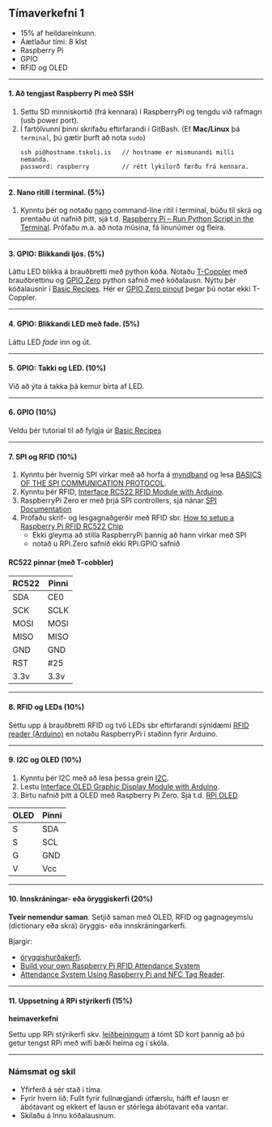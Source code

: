 ## Tímaverkefni 1 

- 15% af heildareinkunn.
- Áætlaður tími: 8 klst
- Raspberry Pi 
- GPIO
- RFID og OLED

---

#### 1. Að tengjast Raspberry Pi með SSH
1. Settu SD minniskortið (frá kennara) í RaspberryPi og tengdu við rafmagn (usb power port).
1. Í fartölvunni þinni skrifaðu eftirfarandi í GitBash. (Ef **Mac/Linux** þá `terminal`, þú gætir þurft að nota `sudo`)
      ```Linux
      ssh pi@hostname.tskoli.is   // hostname er mismunandi milli nemanda. 
      password: raspberry         // rétt lykilorð færðu frá kennara.
      ```  
---

#### 2. Nano ritill í terminal. (5%)
1. Kynntu þér og notaðu [nano](https://www.nano-editor.org/) command-line ritil í terminal, búðu til skrá og prentaðu út nafnið þitt, sjá t.d. [Raspberry Pi – Run Python Script in the Terminal](https://roboticsbackend.com/raspberry-pi-run-python-script-in-the-terminal/). Prófaðu m.a. að nota músina, fá línunúmer og fleira.


---

#### 3. GPIO: Blikkandi ljós. (5%)
Láttu LED blikka á brauðbretti með python kóða. Notaðu [T-Coppler](https://www.adafruit.com/product/2028) með brauðbrettinu og [GPIO Zero](https://gpiozero.readthedocs.io/en/stable/) python safnið með kóðalausn. Nýttu þér kóðalausnir í [Basic Recipes](https://gpiozero.readthedocs.io/en/stable/recipes.html). Hér er [GPIO Zero pinout](https://gpiozero.readthedocs.io/en/stable/cli_tools.html#pinout) þegar þú notar ekki T-Coppler.

---

#### 4. GPIO: Blikkandi LED með fade. (5%)
Láttu LED _fade_ inn og út.

---

#### 5. GPIO: Takki og LED. (10%)
Við að ýta á takka þá kemur birta af LED. 

---

#### 6. GPIO (10%)

Veldu þér tutorial til að fylgja úr [Basic Recipes](https://gpiozero.readthedocs.io/en/stable/recipes.html)

<!-- Þurfa verkefni án tutorial -->

---


#### 7. SPI og RFID (10%)

1. Kynntu þér hvernig SPI virkar með að horfa á [myndband](https://www.youtube.com/watch?v=ldRkXTBw9_o) og lesa [BASICS OF THE SPI COMMUNICATION PROTOCOL](https://www.circuitbasics.com/basics-of-the-spi-communication-protocol). 
1. Kynntu þér RFID, [Interface RC522 RFID Module with Arduino](https://lastminuteengineers.com/how-rfid-works-rc522-arduino-tutorial/). 
1. RaspberryPi Zero er með þrjá SPI controllers, sjá nánar [SPI Documentation](https://www.raspberrypi.com/documentation/computers/raspberry-pi.html#spi-overview) 
1. Prófaðu skrif- og lesgagnaðgerðir með RFID sbr. [How to setup a Raspberry Pi RFID RC522 Chip](https://pimylifeup.com/raspberry-pi-rfid-rc522/)
   - Ekki gleyma að stilla RaspberryPi þannig að hann virkar með SPI 
   - notað u RPi.Zero safnið ekki RPi.GPIO safnið 

#### RC522 pinnar (með T-cobbler)
RC522 | Pinni
--- | ---
SDA | CE0
SCK | SCLK
MOSI | MOSI 
MISO | MISO 
GND | GND
RST | #25
3.3v | 3.3v

---

#### 8. RFID og LEDs (10%)
Settu upp á brauðbretti RFID og tvö LEDs sbr eftirfarandi sýnidæmi [RFID reader (Arduino)](https://tutorial45.com/arduino-rfid-project-beginners/) en notaðu RaspberryPi í staðinn fyrir Arduino. 

<!-- sjá [Enabling SPI on the Raspberry Pi](https://pimylifeup.com/raspberry-pi-spi/), ath ekki gera àpt update` -->

---

#### 9. I2C og OLED (10%)
1. Kynntu þér I2C með að lesa þessa grein [I2C](https://www.circuitbasics.com/basics-of-the-i2c-communication-protocol/). 
1. Lestu [Interface OLED Graphic Display Module with Arduino](https://lastminuteengineers.com/oled-display-arduino-tutorial/).
1. Birtu nafnið þitt á OLED með Raspberry Pi Zero. Sjá t.d. [RPi OLED](https://www.electroniclinic.com/raspberry-pi-oled-display-i2c-ssd1306-display-module-interfacing-and-programming/) 

OLED | Pinni
--- | ---
S | SDA
S | SCL
G | GND 
V | Vcc 

<!--
OLED með ESP32 https://github.com/adafruit/Adafruit_SSD1306
-->

---

#### 10. Innskráningar- eða öryggiskerfi  (20%)
**Tveir nemendur saman**. Setjið saman með OLED, RFID og gagnageymslu (dictionary eða skrá) öryggis- eða innskráningarkerfi. 

Bjargir:
- [öryggishurðakerfi](https://create.arduino.cc/projecthub/wesee/toggle-led-with-nfc-tag-and-pin-57f894?ref=tag&ref_id=nfc&offset=0).
- [Build your own Raspberry Pi RFID Attendance System](https://pimylifeup.com/raspberry-pi-rfid-attendance-system/)
- [Attendance System Using Raspberry Pi and NFC Tag Reader](https://www.instructables.com/id/Attendance-system-using-Raspberry-Pi-and-NFC-Tag-r/). 

---

#### 11. Uppsetning á RPi stýrikerfi  (15%) 
**heimaverkefni**

Settu upp RPi stýrikerfi skv. [leiðbeiningum](https://github.com/VESM3/IOT/blob/main/Efni/RPiuppsetning.md) á tómt SD kort þannig að þú getur tengst
RPi með wifi bæði heima og í skóla.

---

### Námsmat og skil

- Yfirferð á sér stað í tíma. 
- Fyrir hvern lið: Fullt fyrir fullnægjandi útfærslu, hálft ef lausn er ábótavant og ekkert ef lausn er stórlega ábótavant eða vantar.
- Skilaðu á Innu kóðalausnum.


